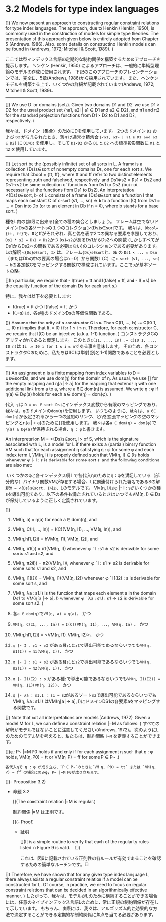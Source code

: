 # 3.2 Models for type index languages

[](
We now present an approach to constructing regular constraint relations for type index languages.
The approach, due to Henkin (Henkin, 1950), is commonly used in the construction of models for simple type theories.
The presentation of this approach given below is entirely adopted from Chapter 5 (Andrews, 1986).
Also, some details on constructing Henkin models can be found in (Andrews, 1972; Mitchell & Scott, 1989).
)

ここでは型インデックス言語の定期的な制約関係を構築するためのアプローチを提示します。
ヘンケン (Henkin, 1950) によるアプローチは、一般的に単純型理論のモデルの作成に使用されます。
下記のこのアプローチのプレゼンテーションでは、完全に、5章(Andrews, 1986)から採用されています。
また、ヘンケンモデルを構築する上で、いくつかの詳細が記載されています(Andrews, 1972; Mitchell & Scott, 1989)。

----

[](
We use D for domains (sets).
Given two domains D1 and D2, we use D1 × D2 for the usual product set {ha1, a2i | a1 ∈ D1 and a2 ∈ D2}, and π1 and π2 for the standard projection functions from D1 × D2 to D1 and D2, respectively.
)

我々は、ドメイン（集合）のためにDを使用しています。
2つのドメイン `D1` および `D2` が与えられたとき、我々は通常の積集合 `{<a1, a2> | a1 ∈ D1 and a2 ∈ D2}` に `D1×D2` を使用し、そして `D1×D2` から `D1` と `D2` への標準投影関数に `π1` と `π2` を使用しています。

----

[](
Let sort be the (possibly infinite) set of all sorts in L.
A frame is a collection {Ds}s∈sort of nonempty domains Ds, one for each sort s.
We require that Dbool = {tt, ff}, where tt and ff refer to two distinct elements representing truth and falsehood, respectively, and Ds1∗s2 = Ds1 × Ds2 and Ds1→s2 be some collection of functions from Ds1 to Ds2 (but not necessarily all the functions from Ds1 to Ds2).
An interpretation <{Ds}s∈sort, I> of L consists of a frame {Ds}s∈sort and a function I that maps each constant C of c-sort (s1, ..., sn) ⇒ b to a function I(C) from Ds1 × ... × Dsn into Db (or to an element in Db if n = 0), where b stands for a base sort.
)

種をL内の(無限に出来る)全ての種の集合としましょう。
フレームは空でないドメインDsの各ソートsの１つのコレクション{Ds}s∈sortです。
我々は、`Dbool={tt, ff}`で、ttとffがそれぞれ、真と偽を表す2つの異なる要素を参照しており、`Ds1 * s2 = Ds1 × Ds2`かつ `Ds1→s2`があるDs1からDs2への関数 (しかしすべてがDs1からDs2への関数である必要はない)のコレクションである必要があります。
Lの解釈 `<{Ds}s∈sort, I>` は、フレーム`{Ds}s∈sort`と、`Db` の `Ds1 × ... × Dsn`（またはDbの中の要素の場合はn =0）から関数I（C）に`c-sort (s1, ..., sn) ⇒ b`の各定数Cをマッピングする関数Iで構成されています。ここでbが基本ソートの略。

[](In particular, we require that - I(true) = tt and I(false) = ff, and - I(.=s) be the equality function of the domain Ds for each sort s.)


特に、我々は以下を必要とします:

- I(true) = tt かつ I(false) = ff, かつ
- I(.=s) は、各s種のドメインDsの等価性関数である。

[](
Assume that the arity of a constructor C is n.
Then C(I1, ..., In) .= C(I0 1, ..., I0 n) implies that Ii .= I0 i for 1 ≤ i ≤ n.
Therefore, for each constructor C, we require that I(C) be an injective (a.k.a. 1-1) function.
)
コンストラクタCのアリティがnであると仮定します。
このとき`C(I1, ..., In) .= C(I0 1, ..., I0 n)`は `Ii .= I0 i for 1 ≤ i ≤ n`である事を意味します。
そのため、各コンストラクタCのために、私たちはI(C)は単射(別名 1-1)関数であることを必要とします。

----

[](
An assignment η is a finite mapping from index variables to D = ∪s∈sortDs, and we use dom(η) for the domain of η.
As usual, we use [] for the empty mapping and η[a |→ a] for the mapping that extends η with one additional link from a to a, where a 6∈ dom(η) is assumed.
We write η : φ if η(a) ∈ Dφ(a) holds for each a ∈ dom(η) = dom(φ).
)

代入 `η` は `D = ∪s ∈ sort Ds` にインデックス変数から有限のマッピングであり、我々は、`η`のドメインの`dom(η)`を使用します。
いつものように、我々は、`a 6∈ dom(η)`が仮定されるから一つの追加のリンク、とηを拡張マッピングの空のマッピングとη[a |→ a]のために[]を使用します。
我々は各`a ∈ dom(η) = dom(φ)`で`η(a) ∈ Dφ(a)`が保持される場合、`η : φ`と書きます。

An interpretation M = <{Ds}s∈sort, I> of S, which is the signature associated with L, is a model for L if there exists a (partial) binary function VM such that for each assignment η satisfying η : φ for some φ and each index term I, VM(η, I) is properly defined such that VM(η, I) ∈ Ds holds whenever φ |- I : s is derivable for some sort s, and the following conditions are also met:

 いくつかのφと各インデックス項 I で各代入ηのためにη：φを満足している（部分的な）バイナリ関数VMが存在する場合、Lに関連付けられた署名であるSの解釈`M = <{Ds}s∈sort, I>`は、Lのモデルです。
VM(η, I)はφ |- I : sがいくつかの種sを導出可能であり、以下の条件も満たされているときはいつでもVM(η, I) ∈ Dsが保持しているように正しく定義されています。

[](
1. VM(η, a) = η(a) for each a ∈ dom(η), and
2. VM(η, C(I1, ..., In)) = I(C)(VM(η, I1), ..., VM(η, In)), and
3. VM(η,hI1, I2i) = hVM(η, I1), VM(η, I2)i, and
4. VM(η, π1(I)) = π1(VM(η, I)) whenever φ ` I : s1 ∗ s2 is derivable for some sorts s1 and s2, and
5. VM(η, π2(I)) = π2(VM(η, I)), whenever φ ` I : s1 ∗ s2 is derivable for some sorts s1 and s2, and
6. VM(η, I1(I2)) = VM(η, I1)(VM(η, I2)) whenever φ ` I1(I2) : s is derivable for some sort s, and
7. VM(η, λa : s1.I) is the function that maps each element a in the domain Ds1 to VM(η[a |→ a], I) whenever φ ` λa : s1.I : s1 → s2 is derivable for some sort s2.
)

1. 各`a ∈ dom(η)`で`VM(η, a) = η(a)`、 かつ
2. `VM(η, C(I1, ..., In)) = I(C)(VM(η, I1), ..., VM(η, In))`、 かつ
3. VM(η,hI1, I2i) = <VM(η, I1), VM(η, I2)>、 かつ
4. `φ |- I : s1 ∗ s2` がある種`s1`と`s2`で導出可能であるならいつでも`VM(η, π1(I)) = π1(VM(η, I))`、 かつ
5. `φ |- I : s1 ∗ s2` がある種`s1`と`s2`で導出可能であるならいつでも`VM(η, π2(I)) = π2(VM(η, I))`、 かつ
6. `φ |- I1(I2) : s`  がある種`s`で導出可能であるならいつでも`VM(η, I1(I2)) = VM(η, I1)(VM(η, I2))`、 かつ
7. `φ |- λa : s1.I : s1 → s2`があるソート`s2`で導出可能であるならいつでもVM(η, λa : s1.I) はVM(η[a |→ a], I)にドメインDS1の各要素aをマッピングする関数です。


[](
Note that not all interpretations are models (Andrews, 1972).
Given a model M for L, we can define a constraint relation |=M as follows:
)
すべての解釈がモデルではないことに注意してください(Andrews, 1972)。
次のようにLのためのモデルMを考えると、私たちは、制約関係 `|=M` を定義することができます。

[](φ; P~ |=M P0 holds if and only if for each assignment η such that η : φ holds, VM(η, P0) = tt or VM(η, P) = ff for some P ∈ P~ .)

	各代入ηで η : φ が成り立ち、`P ∈ P~`のときに`VM(η, P0) = tt` または `VM(η, P) = ff`の場合にのみφ; P~ |=M P0が成り立ちます。

[](- Proposition 3.2)
- 命題 3.2

	[](The constraint relation |=M is regular.)

	制約関係 |=M は正則です。

	[](- Proof)

	- 証明

		[](It is a simple routine to verify that each of the regularity rules listed in Figure 9 is valid.　□)

		これは、図9に記載されている正則性の各ルールが有効であることを確認するための簡単なルーチンです。□

[](
Therefore, we have shown that for any given type index language L, there always exists a regular constraint relation if a model can be constructed for L.
Of course, in practice, we need to focus on regular constraint relations that can be decided in an algorithmically effective manner.
)
したがって、我々は、モデルがLのために構築することができる場合には、任意のタイプインデックス言語Lのために、常に正規の制約関係が存在して示しています。
もちろん、実際には、我々は、アルゴリズム的に効果的な方法で決定することができる定期的な制約関係に焦点を当てる必要があります。
